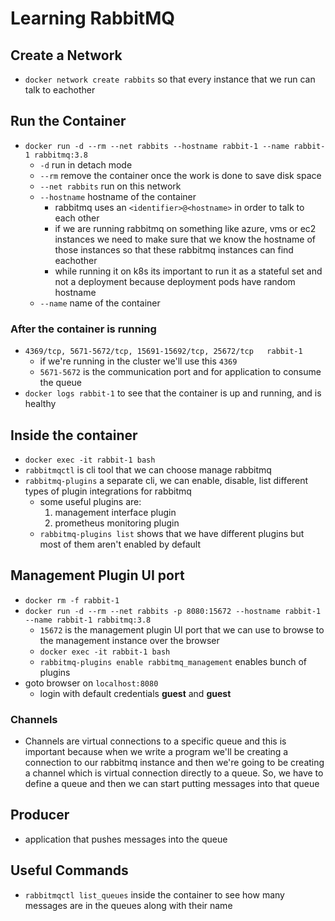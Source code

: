 # Learning RabbitMQ

## Create a Network

- `docker network create rabbits` so that every instance that we run can talk to eachother

## Run the Container

- `docker run -d --rm --net rabbits --hostname rabbit-1 --name rabbit-1 rabbitmq:3.8`
  - `-d` run in detach mode
  - `--rm` remove the container once the work is done to save disk space
  - `--net rabbits` run on this network
  - `--hostname` hostname of the container
    - rabbitmq uses an `<identifier>@<hostname>` in order to talk to each other
    - if we are running rabbitmq on something like azure, vms or ec2 instances we need to make sure that we know the hostname of those instances so that these rabbitmq instances can find eachother
    - while running it on k8s its important to run it as a stateful set and not a deployment because deployment pods have random hostname
  - `--name` name of the container

### After the container is running

- `4369/tcp, 5671-5672/tcp, 15691-15692/tcp, 25672/tcp   rabbit-1`
  - if we're running in the cluster  we'll use this `4369`
  - `5671-5672`  is the communication port and for application to consume the queue
- `docker logs rabbit-1` to see that the container is up and running, and is healthy

## Inside the container

- `docker exec -it rabbit-1 bash`
- `rabbitmqctl` is cli tool that we can choose manage rabbitmq
- `rabbitmq-plugins` a separate cli, we can enable, disable, list different types of plugin integrations for rabbitmq
  - some useful plugins are:
    1. management interface plugin
    2. prometheus monitoring plugin
  - `rabbitmq-plugins list` shows that we have different plugins but most of them aren't enabled by default

## Management Plugin UI port

- `docker rm -f rabbit-1`
- `docker run -d --rm --net rabbits -p 8080:15672 --hostname rabbit-1 --name rabbit-1 rabbitmq:3.8`
  - `15672` is the management plugin UI port that we can use to browse to the management instance over the browser
  - `docker exec -it rabbit-1 bash`
  - `rabbitmq-plugins enable rabbitmq_management` enables bunch of plugins
- goto browser on `localhost:8080`
  - login with default credentials **guest** and **guest**

### Channels

- Channels are virtual connections to a specific queue and this is important because when we write a program we'll be creating a connection to our rabbitmq instance and then we're going to be creating a channel which is virtual connection directly to a queue. So, we have to define a queue and then we can start putting messages into that queue

## Producer

- application that pushes messages into the queue

## Useful Commands

- `rabbitmqctl list_queues` inside the container to see how many messages are in the queues along with their name

